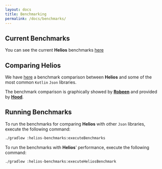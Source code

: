 ```yaml
---
layout: docs
title: Benchmarking
permalink: /docs/benchmarks/
---
```


## Current Benchmarks

You can see the current **Helios** benchmarks [here](https://github.com/47deg/helios/tree/master/benchmarks/master_benchmark.json)

<fortyseven-robeen data-url="https://raw.githubusercontent.com/47deg/helios/master/benchmarks/master_benchmark.json"></fortyseven-robeen>

## Comparing Helios

We have [here](https://github.com/47deg/helios/tree/master/benchmarks/libraries_benchmark.json) a benchmark comparison
between **Helios** and some of the most common `Kotlin` `Json` libraries.

<fortyseven-robeen data-url="https://raw.githubusercontent.com/47deg/helios/master/benchmarks/libraries_benchmark.json"></fortyseven-robeen>

The benchmark comparison is graphically showed by [**Robeen**](https://github.com/47deg/robeen) and provided by [**Hood**](https://github.com/47deg/hood).

## Running Benchmarks

To run the benchmarks for comparing **Helios** with other `Json` libraries, execute the following command:

```bash
./gradlew :helios-benchmarks:executeBenchmarks
```

To run the benchmarks with **Helios**' performance, execute the following command:

```bash
./gradlew :helios-benchmarks:executeHeliosBenchmark
```
